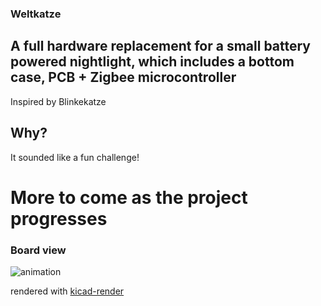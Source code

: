 ### Weltkatze 
## A full hardware replacement for a small battery powered nightlight, which includes a bottom case, PCB + Zigbee microcontroller
Inspired by Blinkekatze
## Why?
It sounded like a fun challenge!




# More to come as the project progresses 
### Board view
![animation](https://korewakiyo.github.io/weltkatze/rotating.gif)

rendered with [kicad-render](https://github.com/linalinn/kicad-render)
